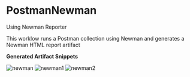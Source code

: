 # PostmanNewman
Using Newman Reporter

This worklow runs a Postman collection using Newman and generates a Newman HTML report artifact

**Generated Artifact Snippets**

![newman](https://user-images.githubusercontent.com/4279571/139415257-32e45392-7572-4594-8fb2-fbbded7a96c5.PNG)
![newman1](https://user-images.githubusercontent.com/4279571/139415681-d714a3fc-413e-4c3e-828b-24aff113b2c9.PNG)
![newman2](https://user-images.githubusercontent.com/4279571/139415695-d1827ec2-fb40-43fc-9d8f-a349925eae85.PNG)

